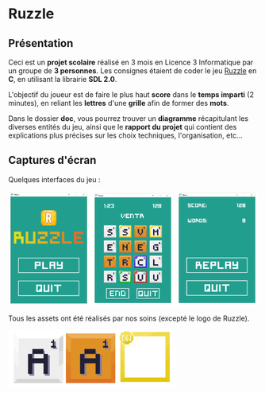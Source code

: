 # Ruzzle

## Présentation

Ceci est un **projet scolaire** réalisé en 3 mois en Licence 3 Informatique par un groupe de **3 personnes**. Les consignes étaient de coder le jeu [Ruzzle](http://ruzzle-game.com/) en **C**, en utilisant la librairie **SDL 2.0**.

L'objectif du joueur est de faire le plus haut **score** dans le **temps imparti** (2 minutes), en reliant les **lettres** d'une **grille** afin de former des **mots**.

Dans le dossier **doc**, vous pourrez trouver un **diagramme** récapitulant les diverses entités du jeu, ainsi que le **rapport du projet** qui contient des explications plus précises sur les choix techniques, l'organisation, etc...

## Captures d'écran

Quelques interfaces du jeu :

![Interfaces](img/Interfaces.PNG)

Tous les assets ont été réalisés par nos soins (excepté le logo de Ruzzle).

![Assets de la lettre A](img/Assets.PNG)
